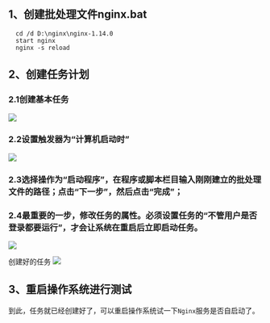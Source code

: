## 1、创建批处理文件nginx.bat
```
  cd /d D:\nginx\nginx-1.14.0
  start nginx
  nginx -s reload
```

## 2、创建任务计划

### 2.1创建基本任务
![](http://43.143.190.137:5000/images/2022/04/23/202204231159450.png)

### 2.2设置触发器为“计算机启动时”
![](http://43.143.190.137:5000/images/2022/04/23/202204231159119.png)

### 2.3选择操作为“启动程序”，在程序或脚本栏目输入刚刚建立的批处理文件的路径；点击“下一步”，然后点击“完成”；

### 2.4最重要的一步，修改任务的属性。必须设置任务的“不管用户是否登录都要运行”，才会让系统在重启后立即启动任务。
![](http://43.143.190.137:5000/images/2022/04/23/202204231200286.png)

创建好的任务
![](http://43.143.190.137:5000/images/2022/04/23/202204231200975.png)



## 3、重启操作系统进行测试
到此，任务就已经创建好了，可以重启操作系统试一下`Nginx`服务是否自启动了。

